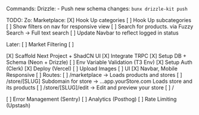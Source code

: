 Commands:
Drizzle:
    - Push new schema changes: `bunx drizzle-kit push`


TODO: 
Zo:
Marketplace:
[X] Hook Up categories
[ ] Hook Up subcategories
[ ] Show filters on nav for responsive view
[ ] Search for products. via Fuzzy Search -> Full text search
[ ] Update Navbar to reflect logged in status

Later:
[ ] Market Filtering
[ ] 

[X] Scaffold Next Project + ShadCN UI
[X] Integrate TRPC
[X] Setup DB + Schema (Neon + Drizzle)
[ ] Env Variable Validation (T3 Env)
[X] Setup Auth (Clerk)
[X] Deploy (Vercel)
[ ] Upload Images
[ ] UI
    [X] Navbar, Mobile Responsive 
[ ] Routes: 
    [ ] /marketplace -> Loads products and stores
    [ ] /store/[SLUG] Subdomain for store -> ...app.yourStore.com Loads store and its products
    [ ] /store/[SLUG]/edit -> Edit and preview your store
    [ ] /

[ ] Error Management (Sentry)
[ ] Analytics (Posthog)
[ ] Rate Limiting (Upstash)